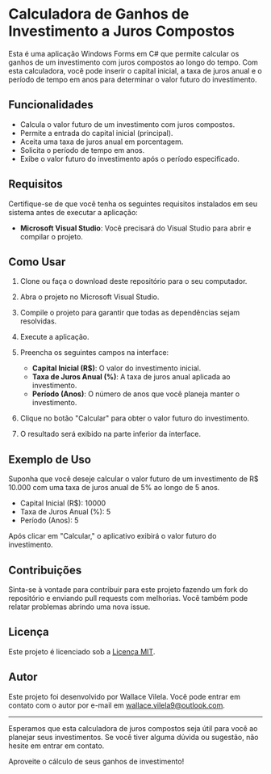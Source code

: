 # Calculadora de Ganhos de Investimento a Juros Compostos

Esta é uma aplicação Windows Forms em C# que permite calcular os ganhos de um investimento com juros compostos ao longo do tempo. Com esta calculadora, você pode inserir o capital inicial, a taxa de juros anual e o período de tempo em anos para determinar o valor futuro do investimento.

## Funcionalidades

- Calcula o valor futuro de um investimento com juros compostos.
- Permite a entrada do capital inicial (principal).
- Aceita uma taxa de juros anual em porcentagem.
- Solicita o período de tempo em anos.
- Exibe o valor futuro do investimento após o período especificado.

## Requisitos

Certifique-se de que você tenha os seguintes requisitos instalados em seu sistema antes de executar a aplicação:

- **Microsoft Visual Studio**: Você precisará do Visual Studio para abrir e compilar o projeto.

## Como Usar

1. Clone ou faça o download deste repositório para o seu computador.

2. Abra o projeto no Microsoft Visual Studio.

3. Compile o projeto para garantir que todas as dependências sejam resolvidas.

4. Execute a aplicação.

5. Preencha os seguintes campos na interface:

   - **Capital Inicial (R$)**: O valor do investimento inicial.
   - **Taxa de Juros Anual (%)**: A taxa de juros anual aplicada ao investimento.
   - **Período (Anos)**: O número de anos que você planeja manter o investimento.

6. Clique no botão "Calcular" para obter o valor futuro do investimento.

7. O resultado será exibido na parte inferior da interface.

## Exemplo de Uso

Suponha que você deseje calcular o valor futuro de um investimento de R$ 10.000 com uma taxa de juros anual de 5% ao longo de 5 anos.

- Capital Inicial (R$): 10000
- Taxa de Juros Anual (%): 5
- Período (Anos): 5

Após clicar em "Calcular," o aplicativo exibirá o valor futuro do investimento.

## Contribuições

Sinta-se à vontade para contribuir para este projeto fazendo um fork do repositório e enviando pull requests com melhorias. Você também pode relatar problemas abrindo uma nova issue.

## Licença

Este projeto é licenciado sob a [Licença MIT](LICENSE).

## Autor

Este projeto foi desenvolvido por Wallace Vilela. Você pode entrar em contato com o autor por e-mail em wallace.vilela9@outlook.com.

---

Esperamos que esta calculadora de juros compostos seja útil para você ao planejar seus investimentos. Se você tiver alguma dúvida ou sugestão, não hesite em entrar em contato.

Aproveite o cálculo de seus ganhos de investimento!
